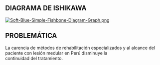 ## DIAGRAMA DE ISHIKAWA
[![Soft-Blue-Simple-Fishbone-Diagram-Graph.png](https://i.postimg.cc/Z5PcBPTC/Soft-Blue-Simple-Fishbone-Diagram-Graph.png)](https://postimg.cc/9DMTs7wh)

## PROBLEMÁTICA
La carencia de métodos de rehabilitación especializados y al alcance del paciente con lesión medular en Perú disminuye la continuidad del tratamiento.
